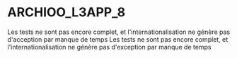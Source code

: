 # ARCHIOO_L3APP_8
Les tests ne sont pas encore complet, et l'internationalisation ne génère pas d'acception par manque de temps
Les tests ne sont pas encore complet, et l'internationalisation ne génère pas d'exception par manque de temps
